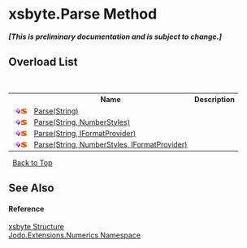 # xsbyte.Parse Method 
 _**\[This is preliminary documentation and is subject to change.\]**_


## Overload List
&nbsp;<table><tr><th></th><th>Name</th><th>Description</th></tr><tr><td>![Public method](media/pubmethod.gif "Public method")![Static member](media/static.gif "Static member")</td><td><a href="M_Jodo_Extensions_Numerics_xsbyte_Parse">Parse(String)</a></td><td /></tr><tr><td>![Public method](media/pubmethod.gif "Public method")![Static member](media/static.gif "Static member")</td><td><a href="M_Jodo_Extensions_Numerics_xsbyte_Parse_1">Parse(String, NumberStyles)</a></td><td /></tr><tr><td>![Public method](media/pubmethod.gif "Public method")![Static member](media/static.gif "Static member")</td><td><a href="M_Jodo_Extensions_Numerics_xsbyte_Parse_3">Parse(String, IFormatProvider)</a></td><td /></tr><tr><td>![Public method](media/pubmethod.gif "Public method")![Static member](media/static.gif "Static member")</td><td><a href="M_Jodo_Extensions_Numerics_xsbyte_Parse_2">Parse(String, NumberStyles, IFormatProvider)</a></td><td /></tr></table>&nbsp;
<a href="#xsbyte.parse-method">Back to Top</a>

## See Also


#### Reference
<a href="T_Jodo_Extensions_Numerics_xsbyte">xsbyte Structure</a><br /><a href="N_Jodo_Extensions_Numerics">Jodo.Extensions.Numerics Namespace</a><br />